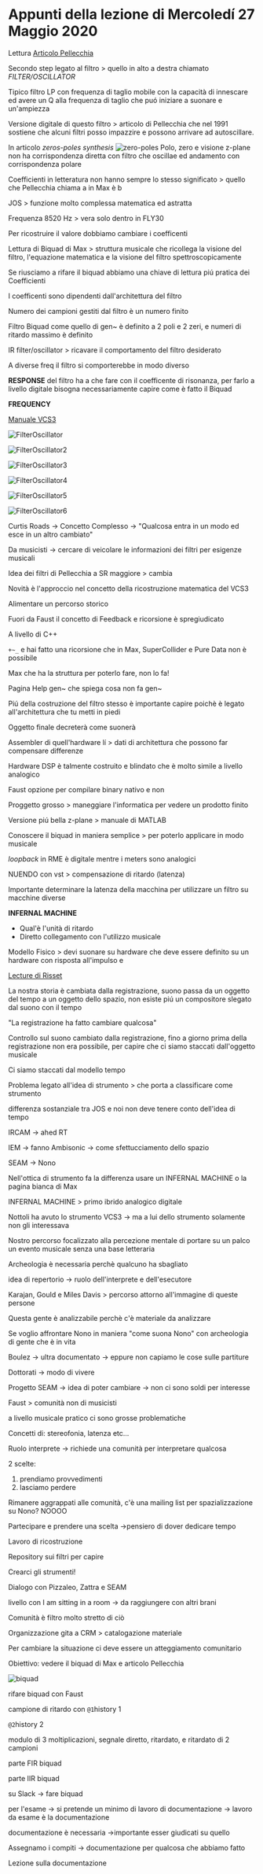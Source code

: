 # Appunti della lezione di Mercoledí 27 Maggio 2020

Lettura [Articolo Pellecchia](https://github.com/s-e-a-m/References/blob/master/Lupone-Michelangelo/Proceedings-Int.Workshop-Man-Machine-Interaction...Pisa1991.pdf)

Secondo step legato al filtro > quello in alto a destra chiamato _FILTER/OSCILLATOR_

Tipico filtro LP con frequenza di taglio mobile con la capacità di innescare ed avere un Q alla frequenza di taglio che puó iniziare a suonare e un'ampiezza

Versione digitale di questo filtro > articolo di Pellecchia che nel 1991 sostiene che alcuni filtri posso impazzire e possono arrivare ad autoscillare.

In articolo _zeros-poles synthesis_
![zero-poles](zero-poles.png)
Polo, zero e visione z-plane non ha corrispondenza diretta con filtro che oscillae ed andamento con corrispondenza polare

Coefficienti in letteratura non hanno sempre lo stesso significato > quello che Pellecchia chiama a in Max è b

JOS > funzione molto complessa matematica ed astratta

Frequenza 8520 Hz > vera solo dentro in FLY30

Per ricostruire il valore dobbiamo cambiare i coefficenti

Lettura di Biquad di Max > struttura musicale che ricollega la visione del filtro, l'equazione matematica e la visione del filtro spettroscopicamente

Se riusciamo a rifare il biquad abbiamo una chiave di lettura piú pratica dei Coefficienti

I coefficenti sono dipendenti dall'architettura del filtro

Numero dei campioni gestiti dal filtro è un numero finito

Filtro Biquad come quello di gen~ è definito a 2 poli e 2 zeri, e numeri di ritardo massimo è definito

IR filter/oscillator > ricavare il comportamento del filtro desiderato

A diverse freq il filtro si comporterebbe in modo diverso

**RESPONSE** del filtro ha a che fare con il coefficente di risonanza, per farlo a livello digitale bisogna necessariamente capire come è fatto il Biquad

**FREQUENCY**

[Manuale VCS3](http://dl.lojinx.com/analoghell/EMSVCS3-UserManual.pdf)

![FilterOscillator](FilterOscillator.png)

![FilterOscillator2](FilterOscillator2.png)

![FilterOscillator3](FilterOscillator3.png)

![FilterOscillator4](FilterOscillator4.png)

![FilterOscillator5](FilterOscillator5.png)

![FilterOscillator6](FilterOscillator6.png)

Curtis Roads -> Concetto Complesso -> "Qualcosa entra in un modo ed esce in un altro cambiato"

Da musicisti -> cercare di veicolare le informazioni dei filtri per esigenze musicali

Idea dei filtri di Pellecchia a SR maggiore > cambia

Novità è l'approccio nel concetto della ricostruzione matematica del VCS3

Alimentare un percorso storico

Fuori da Faust il concetto di Feedback e ricorsione è spregiudicato

A livello di C++

`+~_` e hai fatto una ricorsione che in Max, SuperCollider e Pure Data non è possibile

Max che ha la struttura per poterlo fare, non lo fa!

Pagina Help gen~ che spiega cosa non fa gen~

Piú della costruzione del filtro stesso è importante capire poichè è legato all'architettura che tu metti in piedi

Oggetto finale decreterà come suonerà

Assembler di quell'hardware lí > dati di architettura che possono far compensare differenze

Hardware DSP è talmente costruito e blindato che è molto simile a livello analogico

Faust opzione per compilare binary nativo e non

Proggetto grosso > maneggiare l'informatica per vedere un prodotto finito

Versione piú bella z-plane > manuale di MATLAB

Conoscere il biquad in maniera semplice > per poterlo applicare in modo musicale

_loopback_ in RME è digitale mentre i meters sono analogici

NUENDO con vst > compensazione di ritardo (latenza)

Importante determinare la latenza della macchina per utilizzare un filtro su macchine diverse

**INFERNAL MACHINE**
- Qual'è l'unità di ritardo
- Diretto collegamento con l'utilizzo musicale

Modello Fisico > devi suonare su hardware che deve essere definito su un hardware con risposta all'impulso e

[Lecture di Risset](https://www.youtube.com/watch?v=nOv30rHV7Ds)

La nostra storia è cambiata dalla registrazione, suono passa da un oggetto del tempo a un oggetto dello spazio, non esiste piú un compositore slegato dal suono con il tempo

"La registrazione ha fatto cambiare qualcosa"

Controllo sul suono cambiato dalla registrazione, fino a giorno prima della registrazione non era possibile, per capire che ci siamo staccati dall'oggetto musicale

Ci siamo staccati dal modello tempo

Problema legato all'idea di strumento > che porta a classificare come strumento

differenza sostanziale tra JOS e noi non deve tenere conto dell'idea di tempo

IRCAM -> ahed RT

IEM -> fanno Ambisonic -> come sfettucciamento dello spazio

SEAM -> Nono

Nell'ottica di strumento fa la differenza usare un INFERNAL MACHINE o la pagina bianca di Max

INFERNAL MACHINE > primo ibrido analogico digitale

Nottoli ha avuto lo strumento VCS3 -> ma a lui dello strumento solamente non gli interessava

Nostro percorso focalizzato alla percezione mentale di portare su un palco un evento musicale senza una base letteraria

Archeologia è necessaria perchè qualcuno ha sbagliato

idea di repertorio -> ruolo dell'interprete e dell'esecutore

Karajan, Gould e Miles Davis > percorso attorno all'immagine di queste persone

Questa gente è analizzabile perchè c'è materiale da analizzare

Se voglio affrontare Nono in maniera "come suona Nono" con archeologia di gente che è in vita

Boulez -> ultra documentato -> eppure non capiamo le cose sulle partiture

Dottorati -> modo di vivere

Progetto SEAM -> idea di poter cambiare -> non ci sono soldi per interesse

Faust > comunità non di musicisti

a livello musicale pratico ci sono grosse problematiche

Concetti di: stereofonia, latenza etc...

Ruolo interprete -> richiede una comunità per interpretare qualcosa

2 scelte:
1. prendiamo provvedimenti
2. lasciamo perdere

Rimanere aggrappati alle comunità, c'è una mailing list per spazializzazione su Nono? NOOOO

Partecipare e prendere una scelta ->pensiero di dover dedicare tempo

Lavoro di ricostruzione

Repository sui filtri per capire

Crearci gli strumenti!

Dialogo con Pizzaleo, Zattra e SEAM

livello con I am sitting in a room -> da raggiungere con altri brani

Comunità è filtro molto stretto di ciò

Organizzazione gita a CRM > catalogazione materiale

Per cambiare la situazione ci deve essere un atteggiamento comunitario

Obiettivo: vedere il biquad di Max e articolo Pellecchia

![biquad](biquad.png)

rifare biquad con Faust

campione di ritardo con `@1`history 1

`@2`history 2

modulo di 3 moltiplicazioni, segnale diretto, ritardato, e ritardato di 2 campioni

parte FIR biquad

parte IIR biquad

su Slack -> fare biquad

per l'esame -> si pretende un minimo di lavoro di documentazione -> lavoro da esame è la documentazione

documentazione è necessaria ->importante esser giudicati su quello

Assegnamo i compiti -> documentazione per qualcosa che abbiamo fatto

Lezione sulla documentazione

